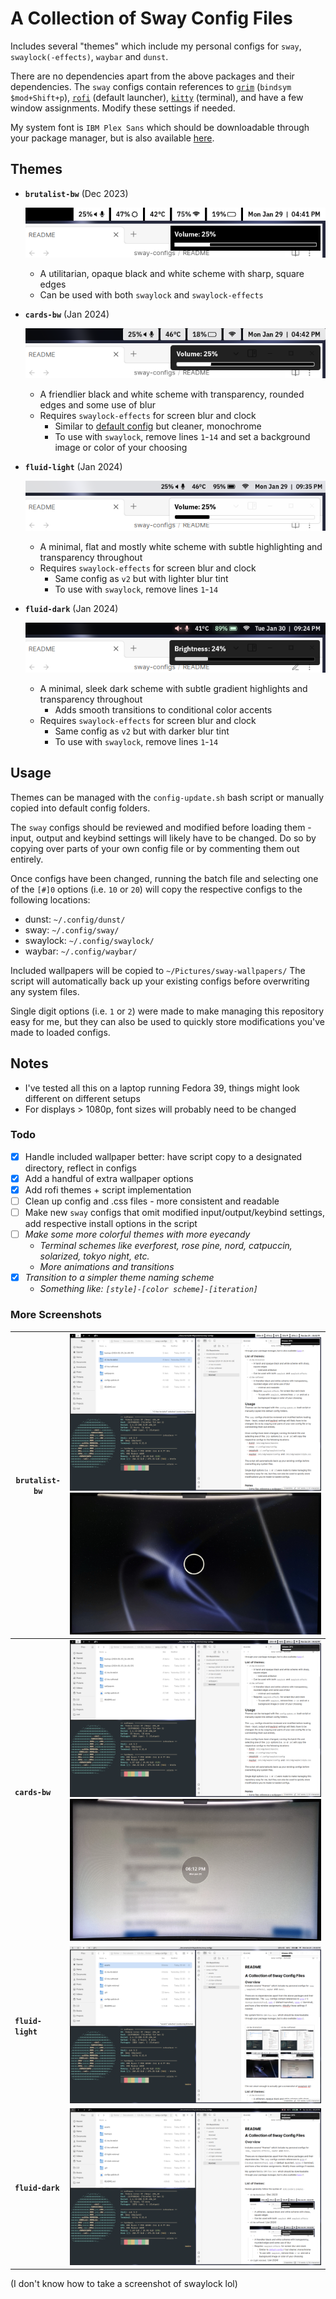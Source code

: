 # A Collection of Sway Config Files
Includes several "themes" which include my personal configs for `sway`, `swaylock(-effects)`, `waybar` and `dunst`.

There are no dependencies apart from the above packages and their dependencies. The `sway` configs contain references to [`grim`](https://github.com/emersion/grim) (`bindsym $mod+Shift+p`), [`rofi`](https://github.com/davatorium/rofi) (default launcher), [`kitty`](https://github.com/kovidgoyal/kitty) (terminal), and have a few window assignments. Modify these settings if needed.

My system font is `IBM Plex Sans` which should be downloadable through your package manager, but is also available [here](https://github.com/IBM/plex/releases/tag/v6.4.0).
## Themes
- **`brutalist-bw`** (Dec 2023)

	![v1 zoom screenshot](https://github.com/5ubie/sway-configs/blob/main/assets/v1-screenshot-zoom.png?raw=true)
	
	- A utilitarian, opaque black and white scheme with sharp, square edges
	- Can be used with both `swaylock` and `swaylock-effects`
- **`cards-bw`** (Jan 2024)

	![v2 zoom screenshot](https://github.com/5ubie/sway-configs/blob/main/assets/v2-screenshot-zoom.png?raw=true)
	
	- A friendlier black and white scheme with transparency, rounded edges and some use of blur
	- Requires `swaylock-effects` for screen blur and clock
		- Similar to [default config](https://github.com/mortie/swaylock-effects?tab=readme-ov-file#swaylock-effects) but cleaner, monochrome
		- To use with `swaylock`, remove lines `1`-`14` and set a background image or color of your choosing
- **`fluid-light`** (Jan 2024)
	
	![v3 zoom screenshot](https://github.com/5ubie/sway-configs/blob/main/assets/v3-screenshot-zoom.png?raw=true)
	
	- A minimal, flat and mostly white scheme with subtle highlighting and transparency throughout
	- Requires `swaylock-effects` for screen blur and clock
		- Same config as `v2` but with lighter blur tint
		- To use with `swaylock`, remove lines `1`-`14`
- **`fluid-dark`** (Jan 2024)
	
	![v4 zoom screenshot](https://github.com/5ubie/sway-configs/blob/main/assets/v4-screenshot-zoom2.png?raw=true)
	- A minimal, sleek dark scheme with subtle gradient highlights and transparency throughout
		- Adds smooth transitions to conditional color accents
	- Requires `swaylock-effects` for screen blur and clock
		- Same config as `v2` but with darker blur tint
		- To use with `swaylock`, remove lines `1`-`14`
## Usage
Themes can be managed with the `config-update.sh` bash script or manually copied into default config folders.

The `sway` configs should be reviewed and modified before loading them - input, output and keybind settings will likely have to be changed. Do so by copying over parts of your own config file or by commenting them out entirely.

Once configs have been changed, running the batch file and selecting one of the `[#]0` options (i.e. `10` or `20`) will copy the respective configs to the following locations:
- dunst: `~/.config/dunst/`
- sway: `~/.config/sway/`
- swaylock: `~/.config/swaylock/`
- waybar: `~/.config/waybar/`

Included wallpapers will be copied to `~/Pictures/sway-wallpapers/`
The script will automatically back up your existing configs before overwriting any system files.

Single digit options (i.e. `1` or `2`) were made to make managing this repository easy for me, but they can also be used to quickly store modifications you've made to loaded configs.
## Notes
- I've tested all this on a laptop running Fedora 39, things might look different on different setups
- For displays > 1080p, font sizes will probably need to be changed
### Todo
- [x] Handle included wallpaper better: have script copy to a designated directory, reflect in configs
- [x] Add a handful of extra wallpaper options
- [x] Add rofi themes + script implementation
- [ ] Clean up config and .css files - more consistent and readable
- [ ] Make new `sway` configs that omit modified input/output/keybind settings, add respective install options in the script
- [ ] *Make some more colorful themes with more eyecandy*
	- *Terminal schemes like everforest, rose pine, nord, catpuccin, solarized, tokyo night, etc.*
	- *More animations and transitions*
- [x] *Transition to a simpler theme naming scheme*
	- *Something like: `[style]-[color scheme]-[iteration]`*
### More Screenshots
| `brutalist-bw` | ![v1 full screenshot](https://github.com/5ubie/sway-configs/blob/main/assets/v1-screenshot.png?raw=true)![v1 swaylock pic](https://github.com/5ubie/sway-configs/blob/main/assets/v1-swaylock-pic.jpg?raw=true) |
| ---- | ---- |
| **`cards-bw`** | ![v2 full screenshot](https://github.com/5ubie/sway-configs/blob/main/assets/v2-screenshot.png?raw=true)![v2 swaylock pic](https://github.com/5ubie/sway-configs/blob/main/assets/v2-swaylock-pic.jpg?raw=true) |
| **`fluid-light`** | ![v3 full screenshot](https://github.com/5ubie/sway-configs/blob/main/assets/v3-screenshot.png?raw=true) |
| **`fluid-dark`** | ![v4 full screenshot](https://github.com/5ubie/sway-configs/blob/main/assets/v4-screenshot2.png?raw=true)  |

(I don't know how to take a screenshot of swaylock lol)